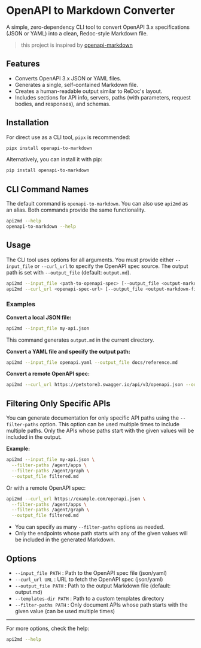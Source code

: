 # OpenAPI to Markdown Converter

A simple, zero-dependency CLI tool to convert OpenAPI 3.x specifications (JSON or YAML) into a clean, Redoc-style Markdown file.

> this project is inspired by [openapi-markdown](https://github.com/vrerv/openapi-markdown)

## Features

- Converts OpenAPI 3.x JSON or YAML files.
- Generates a single, self-contained Markdown file.
- Creates a human-readable output similar to ReDoc's layout.
- Includes sections for API info, servers, paths (with parameters, request bodies, and responses), and schemas.

## Installation

For direct use as a CLI tool, `pipx` is recommended:
```bash
pipx install openapi-to-markdown
```

Alternatively, you can install it with pip:
```bash
pip install openapi-to-markdown
```

## CLI Command Names

The default command is `openapi-to-markdown`. You can also use `api2md` as an alias. Both commands provide the same functionality.

```bash
api2md --help
openapi-to-markdown --help
```

## Usage

The CLI tool uses options for all arguments. You must provide either `--input_file` or `--curl_url` to specify the OpenAPI spec source. The output path is set with `--output_file` (default: `output.md`).

```bash
api2md --input_file <path-to-openapi-spec> [--output_file <output-markdown-file>]
api2md --curl_url <openapi-spec-url> [--output_file <output-markdown-file>]
```

### Examples

**Convert a local JSON file:**
```bash
api2md --input_file my-api.json
```
This command generates `output.md` in the current directory.

**Convert a YAML file and specify the output path:**
```bash
api2md --input_file openapi.yaml --output_file docs/reference.md
```

**Convert a remote OpenAPI spec:**
```bash
api2md --curl_url https://petstore3.swagger.io/api/v3/openapi.json --output_file petstore.md
```

## Filtering Only Specific APIs

You can generate documentation for only specific API paths using the `--filter-paths` option. This option can be used multiple times to include multiple paths. Only the APIs whose paths start with the given values will be included in the output.

**Example:**

```bash
api2md --input_file my-api.json \
  --filter-paths /agent/apps \
  --filter-paths /agent/graph \
  --output_file filtered.md
```

Or with a remote OpenAPI spec:

```bash
api2md --curl_url https://example.com/openapi.json \
  --filter-paths /agent/apps \
  --filter-paths /agent/graph \
  --output_file filtered.md
```

- You can specify as many `--filter-paths` options as needed.
- Only the endpoints whose path starts with any of the given values will be included in the generated Markdown.

## Options

- `--input_file PATH` : Path to the OpenAPI spec file (json/yaml)
- `--curl_url URL` : URL to fetch the OpenAPI spec (json/yaml)
- `--output_file PATH` : Path to the output Markdown file (default: output.md)
- `--templates-dir PATH` : Path to a custom templates directory
- `--filter-paths PATH` : Only document APIs whose path starts with the given value (can be used multiple times)

---

For more options, check the help:
```bash
api2md --help
```
